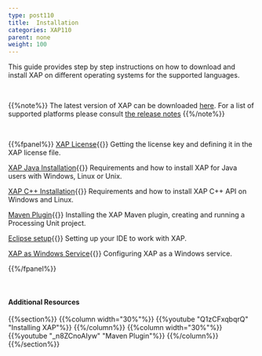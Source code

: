 ```yaml
---
type: post110
title:  Installation
categories: XAP110
parent: none
weight: 100
---
```




This guide provides step by step instructions on how to download and install XAP on different operating systems for the supported languages.

<br>

{{%note%}}
The latest version of XAP can be downloaded [here](http://www.gigaspaces.com/xap-download).
For a list of supported platforms please consult [the release notes](/release_notes)
{{%/note%}}

<br>

{{%fpanel%}}
[XAP License](./license-key.html){{<wbr>}}
Getting the license key and defining it in the XAP license file.

[XAP Java Installation](./installation-java-overview.html){{<wbr>}}
Requirements and how to install XAP for Java users with Windows, Linux or Unix.

[XAP C++ Installation](./installing-cpp-api-package.html){{<wbr>}}
Requirements and how to install XAP C++ API on Windows and Linux.

[Maven Plugin](./installation-maven-overview.html){{<wbr>}}
Installing the XAP Maven plugin, creating and running a Processing Unit project.

[Eclipse setup](./installation-eclipse-overview.html){{<wbr>}}
Setting up your IDE to work with XAP.

[XAP as Windows Service](./running-gigaspaces-as-a-windows-service.html){{<wbr>}}
Configuring XAP as a Windows service.



{{%/fpanel%}}

<br>


#### Additional Resources
{{%section%}}
{{%column width="30%"%}}
{{%youtube "Q1zCFxqbqrQ"  "Installing XAP"%}}
{{%/column%}}
{{%column width="30%"%}}
{{%youtube "_n8ZCnoAIyw"  "Maven Plugin"%}}
{{%/column%}}
{{%/section%}}



